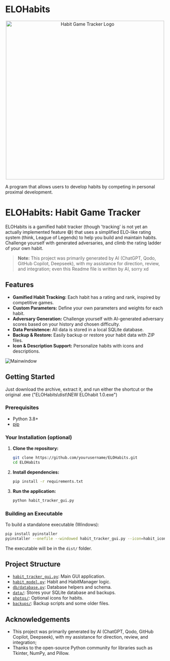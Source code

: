 # ELOHabits

<p align="center">
  <img src="https://github.com/user-attachments/assets/75a544f3-a42b-4e11-bffd-c4f68ccfc818" alt="Habit Game Tracker Logo" width="500"/>
</p>
A program that allows users to develop habits by competing in personal proximal development.

# ELOHabits: Habit Game Tracker

ELOHabits is a gamified habit tracker (though 'tracking' is not yet an actually implemented feature 😅) that uses a simplified ELO-like rating system (think, League of Legends) to help you build and maintain habits. Challenge yourself with generated adversaries, and climb the rating ladder of your own habit.

> **Note:** This project was primarily generated by AI (ChatGPT, Qodo, GitHub Copilot, Deepseek), with my assistance for direction, review, and integration; even this Readme file is written by AI, sorry xd

## Features

- **Gamified Habit Tracking:** Each habit has a rating and rank, inspired by competitive games.
- **Custom Parameters:** Define your own parameters and weights for each habit.
- **Adversary Generation:** Challenge yourself with AI-generated adversary scores based on your history and chosen difficulty.
- **Data Persistence:** All data is stored in a local SQLite database.
- **Backup & Restore:** Easily backup or restore your habit data with ZIP files.
- **Icon & Description Support:** Personalize habits with icons and descriptions.

![Mainwindow](https://github.com/user-attachments/assets/6c10fae7-9e1a-4aa5-9101-f75452ff6289)

## Getting Started

Just download the archive, extract it, and run either the shortcut or the original .exe ("ELOHabits\dist\NEW ELOhabit 1.0.exe")

### Prerequisites

- Python 3.8+
- [pip](https://pip.pypa.io/en/stable/)

### Your Installation (optional)

1. **Clone the repository:**
    ```sh
    git clone https://github.com/yourusername/ELOHabits.git
    cd ELOHabits
    ```

2. **Install dependencies:**
    ```sh
    pip install -r requirements.txt
    ```

3. **Run the application:**
    ```sh
    python habit_tracker_gui.py
    ```

### Building an Executable

To build a standalone executable (Windows):

```sh
pip install pyinstaller
pyinstaller --onefile --windowed habit_tracker_gui.py --icon=habit_icon.ico
```

The executable will be in the `dist/` folder.

## Project Structure

- [`habit_tracker_gui.py`](habit_tracker_gui.py): Main GUI application.
- [`habit_model.py`](habit_model.py): Habit and HabitManager logic.
- [`db/database.py`](db/database.py): Database helpers and schema.
- [`data/`](data/): Stores your SQLite database and backups.
- [`photos/`](photos/): Optional icons for habits.
- [`backups/`](backups/): Backup scripts and some older files.

## Acknowledgements

- This project was primarily generated by AI (ChatGPT, Qodo, GitHub Copilot, Deepseek), with my assistance for direction, review, and integration;
- Thanks to the open-source Python community for libraries such as Tkinter, NumPy, and Pillow.
